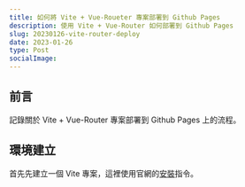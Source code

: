 ```yaml
---
title: 如何將 Vite + Vue-Roueter 專案部署到 Github Pages
description: 使用 Vite + Vue-Router 如何部署到 Github Pages
slug: 20230126-vite-router-deploy
date: 2023-01-26
type: Post
socialImage:
---
```


## 前言
記錄關於 Vite + Vue-Router 專案部署到 Github Pages 上的流程。

## 環境建立

首先先建立一個 Vite 專案，這裡使用官網的[安裝](https://vitejs.dev/guide/)指令。
```shell
```












 